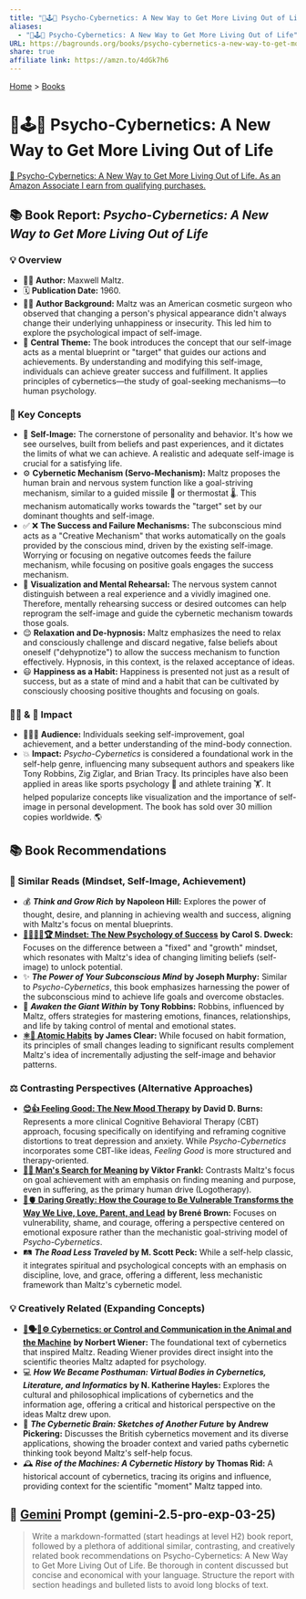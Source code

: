 ```yaml
---
title: "🧐🕹️🔁 Psycho-Cybernetics: A New Way to Get More Living Out of Life"
aliases:
  - "🧐🕹️🔁 Psycho-Cybernetics: A New Way to Get More Living Out of Life"
URL: https://bagrounds.org/books/psycho-cybernetics-a-new-way-to-get-more-living-out-of-life
share: true
affiliate link: https://amzn.to/4dGk7h6
---
```

[Home](../index.md) > [Books](./index.md)  
# 🧐🕹️🔁 Psycho-Cybernetics: A New Way to Get More Living Out of Life  
[🛒 Psycho-Cybernetics: A New Way to Get More Living Out of Life. As an Amazon Associate I earn from qualifying purchases.](https://amzn.to/4dGk7h6)  
  
## 📚 Book Report: *Psycho-Cybernetics: A New Way to Get More Living Out of Life*  
  
### 💡 Overview  
* 🧑‍⚕️ **Author:** Maxwell Maltz.  
* 🗓️ **Publication Date:** 1960.  
* 👨‍⚕️ **Author Background:** Maltz was an American cosmetic surgeon who observed that changing a person's physical appearance didn't always change their underlying unhappiness or insecurity. This led him to explore the psychological impact of self-image.  
* 🎯 **Central Theme:** The book introduces the concept that our self-image acts as a mental blueprint or "target" that guides our actions and achievements. By understanding and modifying this self-image, individuals can achieve greater success and fulfillment. It applies principles of cybernetics—the study of goal-seeking mechanisms—to human psychology.  
  
### 🧠 Key Concepts  
* 👤 **Self-Image:** The cornerstone of personality and behavior. It's how we see ourselves, built from beliefs and past experiences, and it dictates the limits of what we can achieve. A realistic and adequate self-image is crucial for a satisfying life.  
* ⚙️ **Cybernetic Mechanism (Servo-Mechanism):** Maltz proposes the human brain and nervous system function like a goal-striving mechanism, similar to a guided missile 🚀 or thermostat 🌡️. This mechanism automatically works towards the "target" set by our dominant thoughts and self-image.  
* ✅ ❌ **The Success and Failure Mechanisms:** The subconscious mind acts as a "Creative Mechanism" that works automatically on the goals provided by the conscious mind, driven by the existing self-image. Worrying or focusing on negative outcomes feeds the failure mechanism, while focusing on positive goals engages the success mechanism.  
* 🧘 **Visualization and Mental Rehearsal:** The nervous system cannot distinguish between a real experience and a vividly imagined one. Therefore, mentally rehearsing success or desired outcomes can help reprogram the self-image and guide the cybernetic mechanism towards those goals.  
* 😌 **Relaxation and De-hypnosis:** Maltz emphasizes the need to relax and consciously challenge and discard negative, false beliefs about oneself ("dehypnotize") to allow the success mechanism to function effectively. Hypnosis, in this context, is the relaxed acceptance of ideas.  
* 😃 **Happiness as a Habit:** Happiness is presented not just as a result of success, but as a state of mind and a habit that can be cultivated by consciously choosing positive thoughts and focusing on goals.  
  
### 🎯👤 & 🚀 Impact  
* 🧑‍🤝‍🧑 **Audience:** Individuals seeking self-improvement, goal achievement, and a better understanding of the mind-body connection.  
* 💥 **Impact:** *Psycho-Cybernetics* is considered a foundational work in the self-help genre, influencing many subsequent authors and speakers like Tony Robbins, Zig Ziglar, and Brian Tracy. Its principles have also been applied in areas like sports psychology 🏀 and athlete training 🏋️. It helped popularize concepts like visualization and the importance of self-image in personal development. The book has sold over 30 million copies worldwide. 🌎  
  
## 📚 Book Recommendations  
  
### 🧠 Similar Reads (Mindset, Self-Image, Achievement)  
* 💰 ***Think and Grow Rich*** **by Napoleon Hill:** Explores the power of thought, desire, and planning in achieving wealth and success, aligning with Maltz's focus on mental blueprints.  
* **[🌱🧘🏼‍♀️🏆 Mindset: The New Psychology of Success](./mindset.md)** **by Carol S. Dweck:** Focuses on the difference between a "fixed" and "growth" mindset, which resonates with Maltz's idea of changing limiting beliefs (self-image) to unlock potential.  
* ✨ ***The Power of Your Subconscious Mind*** **by Joseph Murphy:** Similar to *Psycho-Cybernetics*, this book emphasizes harnessing the power of the subconscious mind to achieve life goals and overcome obstacles.  
* 💪 ***Awaken the Giant Within*** **by Tony Robbins:** Robbins, influenced by Maltz, offers strategies for mastering emotions, finances, relationships, and life by taking control of mental and emotional states.  
* **[⚛️🔄 Atomic Habits](./atomic-habits.md)** **by James Clear:** While focused on habit formation, its principles of small changes leading to significant results complement Maltz's idea of incrementally adjusting the self-image and behavior patterns.  
  
### ⚖️ Contrasting Perspectives (Alternative Approaches)  
* **[😊👍 Feeling Good: The New Mood Therapy](./feeling-good-the-new-mood-therapy.md)** **by David D. Burns:** Represents a more clinical Cognitive Behavioral Therapy (CBT) approach, focusing specifically on identifying and reframing cognitive distortions to treat depression and anxiety. While *Psycho-Cybernetics* incorporates some CBT-like ideas, *Feeling Good* is more structured and therapy-oriented.  
* **[🔦💡 Man's Search for Meaning](./mans-search-for-meaning.md) by Viktor Frankl:** Contrasts Maltz's focus on goal achievement with an emphasis on finding meaning and purpose, even in suffering, as the primary human drive (Logotherapy).  
* **[🦁🫀 Daring Greatly: How the Courage to Be Vulnerable Transforms the Way We Live, Love, Parent, and Lead](./daring-greatly-how-the-courage-to-be-vulnerable-transforms-the-way-we-live-love-parent-and-lead.md)** **by Brené Brown:** Focuses on vulnerability, shame, and courage, offering a perspective centered on emotional exposure rather than the mechanistic goal-striving model of *Psycho-Cybernetics*.  
* 🛤️ ***The Road Less Traveled*** **by M. Scott Peck:** While a self-help classic, it integrates spiritual and psychological concepts with an emphasis on discipline, love, and grace, offering a different, less mechanistic framework than Maltz's cybernetic model.  
  
### 💡 Creatively Related (Expanding Concepts)  
* **[🤖🗣️🐒⚙️ Cybernetics: or Control and Communication in the Animal and the Machine](./cybernetics.md)** **by Norbert Wiener:** The foundational text of cybernetics that inspired Maltz. Reading Wiener provides direct insight into the scientific theories Maltz adapted for psychology.  
* 💻 ***How We Became Posthuman: Virtual Bodies in Cybernetics, Literature, and Informatics*** **by N. Katherine Hayles:** Explores the cultural and philosophical implications of cybernetics and the information age, offering a critical and historical perspective on the ideas Maltz drew upon.  
* 🧠 ***The Cybernetic Brain: Sketches of Another Future*** **by Andrew Pickering:** Discusses the British cybernetics movement and its diverse applications, showing the broader context and varied paths cybernetic thinking took beyond Maltz's self-help focus.  
* 🕰️ ***Rise of the Machines: A Cybernetic History*** **by Thomas Rid:** A historical account of cybernetics, tracing its origins and influence, providing context for the scientific "moment" Maltz tapped into.  
  
## 💬 [Gemini](../software/gemini.md) Prompt (gemini-2.5-pro-exp-03-25)  
> Write a markdown-formatted (start headings at level H2) book report, followed by a plethora of additional similar, contrasting, and creatively related book recommendations on Psycho-Cybernetics: A New Way to Get More Living Out of Life. Be thorough in content discussed but concise and economical with your language. Structure the report with section headings and bulleted lists to avoid long blocks of text.